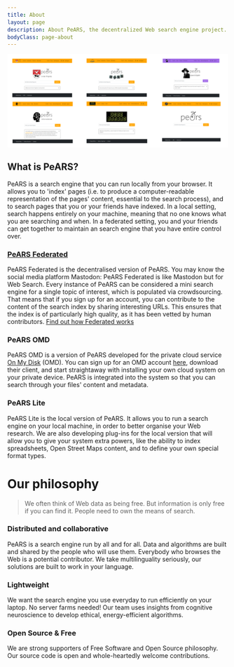 ```yaml
---
title: About
layout: page
description: About PeARS, the decentralized Web search engine project.
bodyClass: page-about
---
```


![Different instances of PeARS Federated](/images/illustrations/instances.png)

## What is PeARS?

PeARS is a search engine that you can run locally from your browser. It allows you to 'index' pages (i.e. to produce a computer-readable representation of the pages' content, essential to the search process), and to search pages that you or your friends have indexed. In a local setting, search happens entirely on your machine, meaning that no one knows what you are searching and when. In a federated setting, you and your friends can get together to maintain an search engine that you have entire control over.


### [PeARS Federated](../federated)
PeARS Federated is the decentralised version of PeARS. You may know the social media platform Mastodon: PeARS Federated is like Mastodon but for Web Search. Every instance of PeARS can be considered a mini search engine for a single topic of interest, which is populated via crowdsourcing. That means that if you sign up for an account, you can contribute to the content of the search index by sharing interesting URLs. This ensures that the index is of particularly high quality, as it has been vetted by human contributors. [Find out how Federated works](../federated)


### PeARS OMD
PeARS OMD is a version of PeARS developed for the private cloud service [On My Disk](https://onmydisk.com/) (OMD). You can sign up for an OMD account [here](https://onmydisk.net/signup), download their client, and start straightaway with installing your own cloud system on your private device. PeARS is integrated into the system so that you can search through your files' content and metadata.

### PeARS Lite
PeARS Lite is the local version of PeARS. It allows you to run a search engine on your local machine, in order to better organise your Web research. We are also developing plug-ins for the local version that will allow you to give your system extra powers, like the ability to index spreadsheets, Open Street Maps content, and to define your own special format types.



# Our philosophy

> We often think of Web data as being free. But information is only free if you can find it. People need to own the means of search.



###  Distributed and collaborative

 PeARS is a search engine run by all and for all. Data and algorithms are built and shared by the people who will use them. Everybody who browses the Web is a potential contributor. We take multilinguality seriously, our solutions are built to work in your language.
    
### Lightweight

We want the search engine you use everyday to run efficiently on your laptop. No server farms needed! Our team uses insights from cognitive neuroscience to develop ethical, energy-efficient algorithms.
    
### Open Source & Free

We are strong supporters of Free Software and Open Source philosophy. Our source code is open and whole-heartedly welcome contributions.


